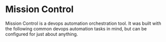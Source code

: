 # Mission Control

Mission Control is a devops automation orchestration tool. It was built with the following common devops automation tasks in mind, but can be configured for just about anything.
